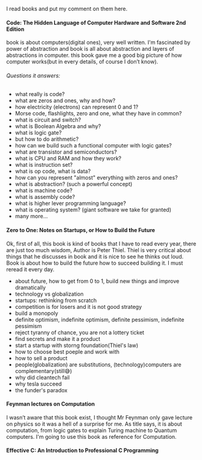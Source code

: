  I read books and put my comment on them here.



#### Code: The Hidden Language of Computer Hardware and Software 2nd Edition

book is about computers(digital ones), very well written. I'm fascinated by power of abstraction and book is all about abstraction and layers of abstractions in computer.
this book gave me a good big picture of how computer works(but in every details, of course I don’t know).

###### Questions it answers:
- what really is code?
- what are zeros and ones, why and how?
- how electricity (electrons) can represent 0 and 1?
- Morse code, flashlights, zero and one, what they have in common?
- what is circuit and switch?
- what is Boolean Algebra and why?
- what is logic gate?
- but how to do arithmetic?
- how can we build such a functional computer with logic gates?
- what are transistor and semiconductors?
- what is CPU and RAM and how they work?
- what is instruction set?
- what is op code, what is data?
- how can you represent "almost" everything with zeros and ones?
- what is abstraction? (such a powerful concept)
- what is machine code?
- what is assembly code?
- what is higher lever programming language?
- what is operating system? (giant software we take for granted)
- many more...



#### Zero to One: Notes on Startups, or How to Build the Future

Ok, first of all, this book is kind of books that I have to read every year, there are just too much wisdom, Author is Peter Thiel.
Thiel is very critical about things that he discusses in book and it is nice to see he thinks out loud.
Book is about how to build the future how to succeed building it. I must reread it every day.

- about future, how to get from 0 to 1, build new things and improve dramatically
- technology vs globalization
- startups: rethinking from scratch
- competition is for losers and it is not good strategy
- build a monopoly
- definite optimism, indefinite optimism, definite pessimism, indefinite pessimism
- reject tyranny of chance, you are not a lottery ticket
- find secrets and make it a product
- start a startup with storng foundation(Thiel's law)
- how to choose best poeple and work with
- how to sell a product
- people(globalization) are substitutions, (technology)computers are complementary(still😅)
- why did cleantech fail
- why tesla succeed
- the funder's paradox



#### Feynman lectures on Computation

I wasn’t aware that this book exist, I thought Mr Feynman only gave lecture on physics so it was a hell of a surprise for me.
As title says, it is about computation, from logic gates to explain Turing machine to Quantum computers.
I'm going to use this book as reference for Computation.



#### Effective C: An Introduction to Professional C Programming
